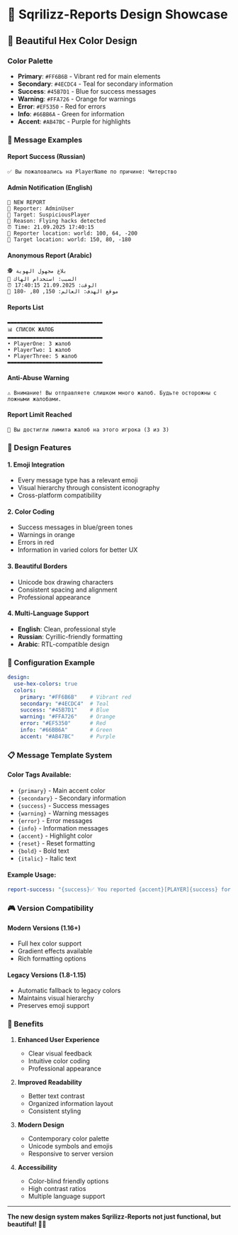 # 🎨 Sqrilizz-Reports Design Showcase

## 🌈 Beautiful Hex Color Design

### Color Palette
- **Primary**: `#FF6B6B` - Vibrant red for main elements
- **Secondary**: `#4ECDC4` - Teal for secondary information  
- **Success**: `#45B7D1` - Blue for success messages
- **Warning**: `#FFA726` - Orange for warnings
- **Error**: `#EF5350` - Red for errors
- **Info**: `#66BB6A` - Green for information
- **Accent**: `#AB47BC` - Purple for highlights

### 📱 Message Examples

#### Report Success (Russian)
```
✅ Вы пожаловались на PlayerName по причине: Читерство
```

#### Admin Notification (English)
```
🚨 NEW REPORT
👤 Reporter: AdminUser
🎯 Target: SuspiciousPlayer
📝 Reason: Flying hacks detected
⏰ Time: 21.09.2025 17:40:15
📍 Reporter location: world: 100, 64, -200
📍 Target location: world: 150, 80, -180
```

#### Anonymous Report (Arabic)
```
🕵️ بلاغ مجهول الهوية
📝 السبب: استخدام الهاك
⏰ الوقت: 21.09.2025 17:40:15
📍 موقع الهدف: العالم: 150, 80, -180
```

#### Reports List
```
▬▬▬▬▬▬▬▬▬▬▬▬▬▬▬▬▬▬▬▬▬▬▬▬▬▬▬▬▬▬
📊 СПИСОК ЖАЛОБ
▬▬▬▬▬▬▬▬▬▬▬▬▬▬▬▬▬▬▬▬▬▬▬▬▬▬▬▬▬▬
• PlayerOne: 3 жалоб
• PlayerTwo: 1 жалоб  
• PlayerThree: 5 жалоб
▬▬▬▬▬▬▬▬▬▬▬▬▬▬▬▬▬▬▬▬▬▬▬▬▬▬▬▬▬▬
```

#### Anti-Abuse Warning
```
⚠️ Внимание! Вы отправляете слишком много жалоб. Будьте осторожны с ложными жалобами.
```

#### Report Limit Reached
```
🚫 Вы достигли лимита жалоб на этого игрока (3 из 3)
```

### 🎯 Design Features

#### 1. **Emoji Integration**
- Every message type has a relevant emoji
- Visual hierarchy through consistent iconography
- Cross-platform compatibility

#### 2. **Color Coding**
- Success messages in blue/green tones
- Warnings in orange
- Errors in red
- Information in varied colors for better UX

#### 3. **Beautiful Borders**
- Unicode box drawing characters
- Consistent spacing and alignment
- Professional appearance

#### 4. **Multi-Language Support**
- **English**: Clean, professional style
- **Russian**: Cyrillic-friendly formatting  
- **Arabic**: RTL-compatible design

### 🔧 Configuration Example

```yaml
design:
  use-hex-colors: true
  colors:
    primary: "#FF6B6B"    # Vibrant red
    secondary: "#4ECDC4"  # Teal
    success: "#45B7D1"    # Blue
    warning: "#FFA726"    # Orange
    error: "#EF5350"      # Red
    info: "#66BB6A"       # Green
    accent: "#AB47BC"     # Purple
```

### 📋 Message Template System

#### Color Tags Available:
- `{primary}` - Main accent color
- `{secondary}` - Secondary information
- `{success}` - Success messages
- `{warning}` - Warning messages
- `{error}` - Error messages
- `{info}` - Information messages
- `{accent}` - Highlight color
- `{reset}` - Reset formatting
- `{bold}` - Bold text
- `{italic}` - Italic text

#### Example Usage:
```yaml
report-success: "{success}✅ You reported {accent}[PLAYER]{success} for: {secondary}[REASON]"
```

### 🎮 Version Compatibility

#### Modern Versions (1.16+)
- Full hex color support
- Gradient effects available
- Rich formatting options

#### Legacy Versions (1.8-1.15)
- Automatic fallback to legacy colors
- Maintains visual hierarchy
- Preserves emoji support

### 🌟 Benefits

1. **Enhanced User Experience**
   - Clear visual feedback
   - Intuitive color coding
   - Professional appearance

2. **Improved Readability**
   - Better text contrast
   - Organized information layout
   - Consistent styling

3. **Modern Design**
   - Contemporary color palette
   - Unicode symbols and emojis
   - Responsive to server version

4. **Accessibility**
   - Color-blind friendly options
   - High contrast ratios
   - Multiple language support

---

**The new design system makes Sqrilizz-Reports not just functional, but beautiful! 🎨✨**
